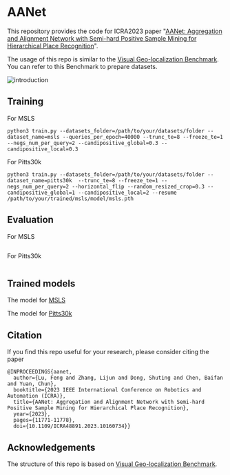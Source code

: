 # AANet
This repository provides the code for ICRA2023 paper "[AANet: Aggregation and Alignment Network with Semi-hard Positive Sample Mining for Hierarchical Place Recognition](https://ieeexplore.ieee.org/abstract/document/10160734)".

The usage of this repo is similar to the [Visual Geo-localization Benchmark](https://github.com/gmberton/deep-visual-geo-localization-benchmark). You can refer to this Benchmark to prepare datasets.

![introduction](images/intro.png)
## Training
For MSLS
```
python3 train.py --datasets_folder=/path/to/your/datasets/folder --dataset_name=msls --queries_per_epoch=40000 --trunc_te=8 --freeze_te=1 --negs_num_per_query=2 --candipositive_global=0.3 --candipositive_local=0.3
```
For Pitts30k
```
python3 train.py --datasets_folder=/path/to/your/datasets/folder --dataset_name=pitts30k  --trunc_te=8 --freeze_te=1 --negs_num_per_query=2 --horizontal_flip --random_resized_crop=0.3 --candipositive_global=1 --candipositive_local=2 --resume /path/to/your/trained/msls/model/msls.pth
```

## Evaluation
For MSLS
```
```
For Pitts30k
```
```

## Trained models
The model for [MSLS](https://www.dropbox.com/scl/fi/aff148nlmsogs3wucandh/msls.pth?rlkey=4l78pxxock65f11fujomtw27n&dl=0)

The model for [Pitts30k](https://www.dropbox.com/scl/fi/pfetfhhekl1grgh83zhbl/pitts30k.pth?rlkey=nbyij3llw5sy0y2j9cykhp7h0&dl=0)

## Citation
If you find this repo useful for your research, please consider citing the paper
```
@INPROCEEDINGS{aanet,
  author={Lu, Feng and Zhang, Lijun and Dong, Shuting and Chen, Baifan and Yuan, Chun},
  booktitle={2023 IEEE International Conference on Robotics and Automation (ICRA)}, 
  title={AANet: Aggregation and Alignment Network with Semi-hard Positive Sample Mining for Hierarchical Place Recognition}, 
  year={2023},
  pages={11771-11778},
  doi={10.1109/ICRA48891.2023.10160734}}
```

## Acknowledgements
The structure of this repo is based on [Visual Geo-localization Benchmark](https://github.com/gmberton/deep-visual-geo-localization-benchmark).

